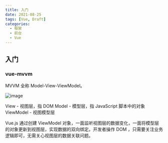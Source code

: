 ```yaml
---
title: 入门
date: 2021-08-25
tags: [Vue, Draft]
categories:
  - 框架
  - 前台
  - Vue
---
```


## 入门

### vue-mvvm

MVVM 全称 Model-View-ViewModel。

![image](https://img2020.cnblogs.com/blog/2490228/202108/2490228-20210825000404646-1426038671.png)

View - 视图层，指 DOM
Model - 模型层，指 JavaScript 脚本中的对象
ViewModel - 视图模型层

Vue.js 通过创建 ViewModel 对象，一面监听视图层的数据变化，一面将模型层的对象更新到视图层，实现数据的双向绑定。开发者操作 DOM ，只需要关注业务逻辑即可，无需关心视图层的数据关联问题。
